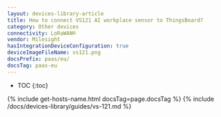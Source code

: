 ```yaml
---
layout: devices-library-article
title: How to connect VS121 AI workplace sensor to ThingsBoard?
category: Other devices
connectivity: LoRaWAN®
vendor: Milesight
hasIntegrationDeviceConfiguration: true
deviceImageFileName: vs121.png
docsPrefix: paas/eu/
docsTag: paas-eu
---
```


* TOC
{:toc}

{% include get-hosts-name.html docsTag=page.docsTag %}
{% include /docs/devices-library/guides/vs-121.md %}

